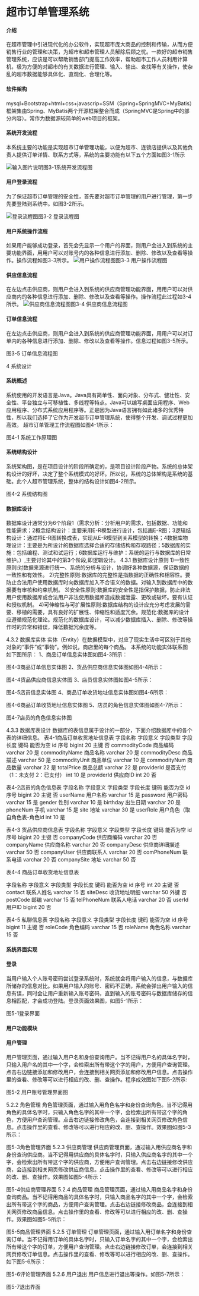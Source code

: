 # 超市订单管理系统

#### 介绍
在超市管理中引进现代化的办公软件，实现超市庞大商品的控制和传输，从而方便销售行业的管理和决策，为超市和超市管理人员解除后顾之忧。一款好的超市销售管理系统，应该是可以帮助销售部门提高工作效率，帮助超市工作人员利用计算机，极为方便的对超市的有关数据进行管理、输入、输出、查找等有关操作，使杂乱的超市数据能够具体化、直观化、合理化等。

#### 软件架构
mysql+Bootstrap+html+css+javascrip+SSM（Spring+SpringMVC+MyBatis）框架集由Spring、MyBatis两个开源框架整合而成（SpringMVC是Spring中的部分内容）。常作为数据源较简单的web项目的框架。


#### 系统开发流程	
本系统主要的功能是实现超市订单管理功能，以便为超市、连锁店提供以及其他负责人提供订单详情、联系方式等，系统的主要功能有以下五个方面如图3-1所示

  ![输入图片说明](https://images.gitee.com/uploads/images/2021/1118/151133_f90219e1_8746031.jpeg "系统开发流程.jpg")图3-1系统开发流程图
#### 用户登录流程
为了保证超市订单管理的安全性，首先要对超市订单管理的用户进行管理，第一步先要登陆到系统中。如图3-2所示。

![登录流程图](https://images.gitee.com/uploads/images/2021/1118/151251_31b6dba6_8746031.png "登录流程图.png")图3-2 登录流程图
#### 用户系统操作流程
如果用户能够成功登录，首先会先显示一个用户的界面，则用户会进入到系统的主要功能界面，用用户可以对账号内的各种信息进行添加、删除、修改以及查看等操作。操作流程如图3-3所示。
![用户操作流程图](https://images.gitee.com/uploads/images/2021/1118/151541_0dd23fcc_8746031.jpeg "用户操作流程图.jpg")图3-3 用户操作流程图
#### 供应信息流程
在左边点击供应商，则用户会进入到系统的供应商管理功能界面，用用户可以对供应商内的各种信息进行添加、删除、修改以及查看等操作。操作流程此过程如3-4所示。
 ![供应商信息流程图](https://images.gitee.com/uploads/images/2021/1118/151704_92bea7e1_8746031.jpeg "供应商信息流程图.jpg")图3-4 供应商信息流程图
#### 订单信息流程
在左边点击供应商，则用户会进入到系统的供应商管理功能界面，用用户可以对订单内的各种信息进行添加、删除、修改以及查看等操作。信息过程如图3-5所示。
 
图3-5 订单信息流程图



4 系统设计
#### 系统概述
系统使用的开发语言是Java。Java具有简单性、面向对象、分布式、健壮性、安全性、平台独立与可移植性、多线程等特点。Java可以编写桌面应用程序、Web应用程序、分布式系统应用程序等。正是因为Java语言拥有如此诸多的优秀特性，所以我们选择了它作为开发超市订单管理系统，使得整个开发、调试过程更加高效。
				超市订单管理工作流程图如图4-1所示：
 
图4-1 系统工作原理图
#### 系统结构设计
系统架构图，是在项目设计的阶段所确定的，是项目设计阶段产物。系统的总体架构设计的好坏，决定了整个系统模式的好坏。所以说，系统的总体架构是系统的基础。此个人超市管理系统，整体的结构设计如图4-2所示。

 

图4-2 系统结构图
#### 数据库设计
数据库设计通常分为6个阶段1（需求分析：分析用户的需求，包括数据、功能和性能需求；2概念结构设计：主要采用E-R模型进行设计，包括画E-R图；3逻辑结构设计：通过将E-R图转换成表，实现从E-R模型到关系模型的转换；4数据库物理设计：主要是为所设计的数据库选择合适的存储结构和存取路径；5数据库的实施：包括编程、测试和试运行；6数据库运行与维护：系统的运行与数据库的日常维护。）,主要讨论其中的第3个阶段,即逻辑设计。
4.3.1 数据库设计原则
1)一致性原则:对数据来源进行统一、系统的分析与设计，协调好各种数据源，保证数据的一致性和有效性。
2)完整性原则:数据库的完整性是指数据的正确性和相容性。要防止合法用户使用数据库时向数据库加入不合语义的数据。对输入到数据库中的数据要有审核和约束机制。
3)安全性原则:数据库的安全性是指保护数据，防止非法用户使用数据库或合法用户非法使用数据库造成数据泄露、更改或破坏。要有认证和授权机制。
4)可伸缩性与可扩展性原则:数据库结构的设计应充分考虑发展的需要、移植的需要，具有良好的扩展性、伸缩性和适度冗余。规范化:数据库的设计应遵循规范化理论。规范化的数据库设计，可以减少数据库插入、删除、修改等操作时的异常和错误，降低数据冗余度等。

4.3.2 数据库实体
实体（Entity）在数据模型中，对应了现实生活中可区别于其他对象的“事件”或“事物”。例如说，商店里的每个商品。
本系统的功能实体联系图如下图所示：
1、商品订单信息实体图如图4-3所示：
 
图4-3商品订单信息实体图
2、货品供应商信息实体图如图4-4所示：

 
图4-4货品供应商信息实体图
3、店员信息实体图如图4-5所示：
 
图4-5店员信息实体图
4、商品订单收货地址信息实体图如图4-6所示：

 
图4-6商品订单收货地址信息实体图
5、店员的角色信息实体图如图4-7所示：

 
图4-7店员的角色信息实体图


4.3.3 数据库表设计
数据库的表信息属于设计的一部分，下面介绍数据库中的各个表的详细信息。
表4-1商品订单收货地址信息表
字段名称	字段意义	字段类型	字段长度	键码	能否为空
id	序号	bigint	20	主键	否
commodityCode	商品编码	varchar	20		是
commodityName	商品名称	varchar	20		是
commodityDesc	商品描述	varchar	50		是
commodityUnit	商品单位	varchar	10		是
commodityNum	商品数量	varchar	22		是
totalPrice	商品总额	varchar	22		是
providerId	是否支付（1：未支付 2：已支付）	int	10		是
providerId	供应商ID	int	20		否

表4-2店员的角色信息表
字段名称	字段意义	字段类型	字段长度	键码	能否为空
id	序号	bigint	20	主键	否
userName	用户名称	varchar	15		是
password	用户密码	varchar	15		是
gender	性别	varchar	10		是
birthday	出生日期	varchar	20		是
phoneNum	手机	varchar	15		是
site	地址	varchar	30		是
userRole	用户角色（取自角色表-角色id	int	10		是

表4-3 货品供应商信息表
字段名称	字段意义	字段类型	字段长度	键码	能否为空
id	序号	bigint	20	主键	否
companyCode	供应商编码	varchar	20		否
companyName	供应商名称	varchar	20		否
companyDesc	供应商详细描述	varchar	50		否
companyUser	供应商联系人	varchar	20		否
comPhoneNum	联系电话	varchar	20		否
companySite	地址	varchar	50		否

表4-4 商品订单收货地址信息表

字段名称	字段意义	字段类型	字段长度	键码	能否为空
id	序号	int	20	主键	否
contact	联系人姓名	varchar	15		否
siteDesc	收货地址明细	varchar	50	外键	否
postCode	邮编	varchar	15		否
telPhoneNum	联系人电话	varchar	20		否
userId	用户ID	bigint	20		否






表4-5 私聊信息表
字段名称	字段意义	字段类型	字段长度	键码	能否为空
id	序号	bigint	11	主键	否
roleCode	角色编码	varchar	15		否
roleName	角色名称	varchar	15		否

####  系统界面实现
####  登录
当用户输入个人账号密码尝试登录系统时，系统就会将用户输入的信息，与数据库所储存的信息对比。如果用户输入的账号、密码不正确，系统会弹出用户输入的信息有误，同时会让用户重新输入账号密码，直到输入的账号密码与数据库储存的信息相匹配，才会成功登陆。登录页面效果图，如图5-1所示：
     
图5-1登录界面
####  用户功能模块
####  用户管理
用户管理页面，通过输入用户名和身份查询用户。当不记得用户名的具体名字时，只输入用户名的其中一个字，会检索出所有带这个字的用户，方便用户查询管理。点击右边链接添加和修改用户，会连接到相关网页添加和修改用户信息。点击操作里的查看、修改等可以进行相应的改、删、查操作。程序成效图如下图5-2所示:
 
 
图5-2 用户账号管理界面图







5.2.2 角色管理
角色管理页面，通过输入用角色名字和身份查询角色。当不记得用角色的具体名字时，只输入角色名字的其中一个字，会检索出所有带这个字的角色，方便用户查询管理。点击右边链接修改角色，会连接到相关网页修改角色信息。点击操作里的查看、修改等可以进行相应的改、删、查操作。效果图如图5-3所示： 
 
图5-3角色管理界面
5.2.3 供应商管理
供应商管理页面，通过输入用供应商名字和身份查询供应商。当不记得用供应商的具体名字时，只输入供应商名字的其中一个字，会检索出所有带这个字的供应商，方便用户查询管理。点击右边链接修改供应商，会连接到相关网页修改供应商信息。点击操作里的查看、修改等可以进行相应的改、删、查操作。效果图如图5-4所示：
 
 
图5-4供应商管理界面
5.2.4 商品管理
商品管理页面，通过输入用商品名字和身份查询商品。当不记得用商品的具体名字时，只输入商品名字的其中一个字，会检索出所有带这个字的商品，方便用户查询管理。点击右边链接修改商品，会连接到相关网页修改商品信息。点击操作里的查看、修改等可以进行相应的改、删、查操作。效果图如图5-5所示：
  
图5-5商品管理界面
5.2.5 订单管理
订单管理页面，通过输入用订单名字和身份查询订单。当不记得用订单的具体名字时，只输入订单名字的其中一个字，会检索出所有带这个字的订单，方便用户查询管理。点击右边链接修改订单，会连接到相关网页修改订单信息。点击操作里的查看、修改等可以进行相应的改、删、查操作。如下图5-6所示：
 
 
图5-6评论管理界面
5.2.6 用户退出
用户信息进行退出等操作。如图5-7所示：
 
图5-7退出界面


